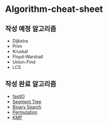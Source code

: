 # Algorithm-cheat-sheet

## 작성 예정 알고리즘

* Dijkstra
* Prim
* Kruskal
* Floyd-Warshall
* Union-Find
* LCS

## 작성 완료 알고리즘

* [fastIO](https://github.com/Yaminyam/Algorithm-cheat-sheet/tree/main/fastIO)
* [Segment Tree](https://github.com/Yaminyam/Algorithm-cheat-sheet/tree/yaminyam/segment-tree)
* [Binary Search](https://github.com/Yaminyam/Algorithm-cheat-sheet/tree/yaminyam/binary-search)
* [Permutation](https://github.com/Yaminyam/Algorithm-cheat-sheet/tree/yaminyam/permutation)
* [KMP](https://github.com/Yaminyam/Algorithm-cheat-sheet/tree/yaminyam/kmp)
